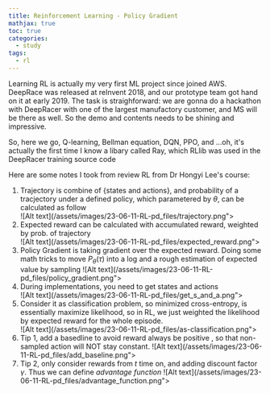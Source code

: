 ```yaml
---
title: Reinforcement Learning - Policy Gradient
mathjax: true
toc: true
categories:
  - study
tags:
  - rl
---
```


Learning RL is actually my very first ML project since joined AWS. DeepRace was released at reInvent 2018, and our prototype team got hand on it at early 2019. The task is straighforward: we are gonna do a hackathon with DeepRacer with one of the largest manufactory customer, and MS will be there as well. So the demo and contents needs to be shining and impressive.

So, here we go, Q-learning, Bellman equation, DQN, PPO, and ...oh, it's actually the first time I know a libary called Ray, which RLlib was used in the DeepRacer training source code

Here are some notes I took from review RL from Dr Hongyi Lee's course:
1. Trajectory is combine of {states and actions}, and probability of a tracjectory under a defined policy, which parametered by $\theta$, can be calculated as follow  
![Alt text](/assets/images/23-06-11-RL-pd_files/trajectory.png">
2. Expected reward can be calculated with accumulated reward, weighted by prob. of trajectory  
![Alt text](/assets/images/23-06-11-RL-pd_files/expected_reward.png">  
3. Policy Gradient is taking gradient over the expected reward. Doing some math tricks to move $P_\theta(\tau)$ into a log and a rough estimation of expected value by sampling
![Alt text](/assets/images/23-06-11-RL-pd_files/policy_gradient.png">    
4. During implementations, you need to get states and actions  
![Alt text](/assets/images/23-06-11-RL-pd_files/get_s_and_a.png">  
5. Consider it as classification problem, so minimized cross-entropy, is essentially maximize likelihood, so in RL, we just weighted the likelihood by expected reward for the whole episode.  
![Alt text](/assets/images/23-06-11-RL-pd_files/as-classification.png">  
6. Tip 1, add a basedline to avoid reward always be positive , so that non-sampled action will NOT stay constant. 
![Alt text](/assets/images/23-06-11-RL-pd_files/add_baseline.png">  
7. Tip 2, only consider rewards from $t$ time on, and adding discount factor $\gamma$. Thus we can define *advantage function*
![Alt text](/assets/images/23-06-11-RL-pd_files/advantage_function.png">
